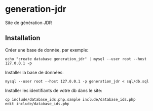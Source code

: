 # generation-jdr
Site de génération JDR

## Installation

Créer une base de donnée, par exemple:

    echo "create database generation_jdr" | mysql --user root --host 127.0.0.1 -p

Installer la base de données:

    mysql --user root --host 127.0.0.1 -p generation_jdr < sql/db.sql

Installer les identifiants de votre db dans le site:

    cp include/database_ids.php.sample include/database_ids.php
    edit include/database_ids.php
